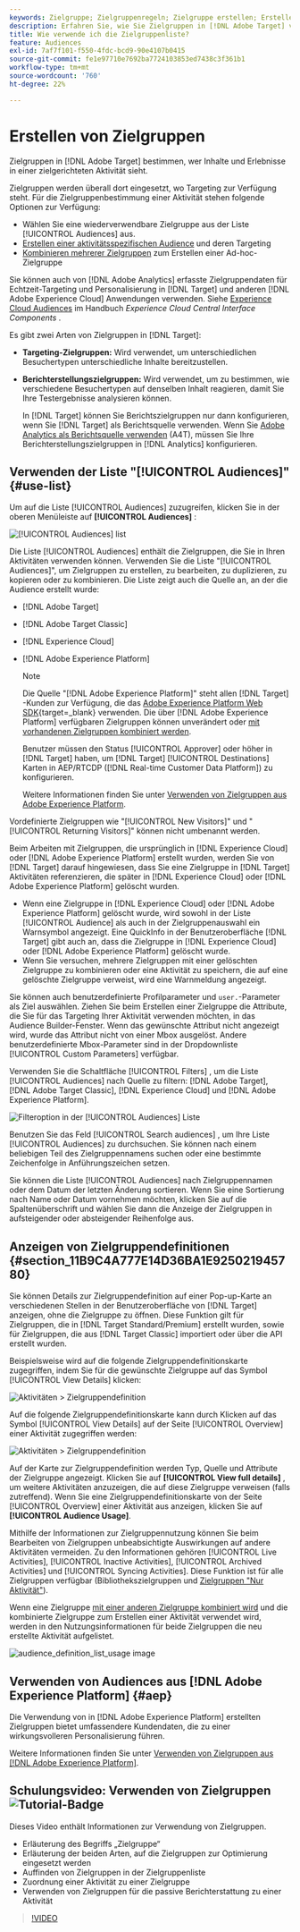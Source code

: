 ```yaml
---
keywords: Zielgruppe; Zielgruppenregeln; Zielgruppe erstellen; Erstellen von Zielgruppen; Zielgruppentargeting; Zielgruppenberichterstellung; Zielgruppenbericht; Segment; benutzerdefinierte Profilparameter; Zielgruppendefinition; Zielgruppenliste
description: Erfahren Sie, wie Sie Zielgruppen in [!DNL Adobe Target] verwenden.
title: Wie verwende ich die Zielgruppenliste?
feature: Audiences
exl-id: 7af7f101-f550-4fdc-bcd9-90e4107b0415
source-git-commit: fe1e97710e7692ba7724103853ed7438c3f361b1
workflow-type: tm+mt
source-wordcount: '760'
ht-degree: 22%

---
```


# Erstellen von Zielgruppen

Zielgruppen in [!DNL Adobe Target] bestimmen, wer Inhalte und Erlebnisse in einer zielgerichteten Aktivität sieht.

Zielgruppen werden überall dort eingesetzt, wo Targeting zur Verfügung steht. Für die Zielgruppenbestimmung einer Aktivität stehen folgende Optionen zur Verfügung:

* Wählen Sie eine wiederverwendbare Zielgruppe aus der Liste [!UICONTROL Audiences] aus.
* [Erstellen einer aktivitätsspezifischen Audience](/help/main/c-target/creating-activity-only-audience.md) und deren Targeting
* [Kombinieren mehrerer Zielgruppen](/help/main/c-target/combining-multiple-audiences.md#concept_A7386F1EA4394BD2AB72399C225981E5) zum Erstellen einer Ad-hoc-Zielgruppe

Sie können auch von [!DNL Adobe Analytics] erfasste Zielgruppendaten für Echtzeit-Targeting und Personalisierung in [!DNL Target] und anderen [!DNL Adobe Experience Cloud] Anwendungen verwenden. Siehe [Experience Cloud Audiences](https://experienceleague.adobe.com/docs/core-services/interface/audiences/audience-library.html?lang=de) im Handbuch *Experience Cloud Central Interface Components* .

Es gibt zwei Arten von Zielgruppen in [!DNL Target]:

* **Targeting-Zielgruppen:** Wird verwendet, um unterschiedlichen Besuchertypen unterschiedliche Inhalte bereitzustellen.
* **Berichterstellungszielgruppen:** Wird verwendet, um zu bestimmen, wie verschiedene Besuchertypen auf denselben Inhalt reagieren, damit Sie Ihre Testergebnisse analysieren können.

  In [!DNL Target] können Sie Berichtszielgruppen nur dann konfigurieren, wenn Sie [!DNL Target] als Berichtsquelle verwenden. Wenn Sie [Adobe Analytics als Berichtsquelle verwenden](/help/main/c-integrating-target-with-mac/a4t/a4t.md) (A4T), müssen Sie Ihre Berichterstellungszielgruppen in [!DNL Analytics] konfigurieren.

## Verwenden der Liste &quot;[!UICONTROL Audiences]&quot; {#use-list}

Um auf die Liste [!UICONTROL Audiences] zuzugreifen, klicken Sie in der oberen Menüleiste auf **[!UICONTROL Audiences]** :

![[!UICONTROL Audiences] list](assets/audiences_list.png)

Die Liste [!UICONTROL Audiences] enthält die Zielgruppen, die Sie in Ihren Aktivitäten verwenden können. Verwenden Sie die Liste &quot;[!UICONTROL Audiences]&quot;, um Zielgruppen zu erstellen, zu bearbeiten, zu duplizieren, zu kopieren oder zu kombinieren. Die Liste zeigt auch die Quelle an, an der die Audience erstellt wurde:

* [!DNL Adobe Target]
* [!DNL Adobe Target Classic]
* [!DNL Experience Cloud]
* [!DNL Adobe Experience Platform]

  >[!NOTE]
  >
  >Die Quelle &quot;[!DNL Adobe Experience Platform]&quot; steht allen [!DNL Target] -Kunden zur Verfügung, die das [Adobe Experience Platform Web SDK](https://experienceleague.adobe.com/docs/target-dev/developer/client-side/aep-web-sdk.html?lang=de){target=_blank} verwenden. Die über [!DNL Adobe Experience Platform] verfügbaren Zielgruppen können unverändert oder [mit vorhandenen Zielgruppen kombiniert werden](/help/main/c-target/combining-multiple-audiences.md).
  >
  >Benutzer müssen den Status [!UICONTROL Approver] oder höher in [!DNL Target] haben, um [!DNL Target] [!UICONTROL Destinations] Karten in AEP/RTCDP ([!DNL Real-time Customer Data Platform]) zu konfigurieren.
  >
  >Weitere Informationen finden Sie unter [Verwenden von Zielgruppen aus Adobe Experience Platform](#aep).

Vordefinierte Zielgruppen wie &quot;[!UICONTROL New Visitors]&quot; und &quot;[!UICONTROL Returning Visitors]&quot; können nicht umbenannt werden.

Beim Arbeiten mit Zielgruppen, die ursprünglich in [!DNL Experience Cloud] oder [!DNL Adobe Experience Platform] erstellt wurden, werden Sie von [!DNL Target] darauf hingewiesen, dass Sie eine Zielgruppe in [!DNL Target] Aktivitäten referenzieren, die später in [!DNL Experience Cloud] oder [!DNL Adobe Experience Platform] gelöscht wurden.

* Wenn eine Zielgruppe in [!DNL Experience Cloud] oder [!DNL Adobe Experience Platform] gelöscht wurde, wird sowohl in der Liste [!UICONTROL Audience] als auch in der Zielgruppenauswahl ein Warnsymbol angezeigt. Eine QuickInfo in der Benutzeroberfläche [!DNL Target] gibt auch an, dass die Zielgruppe in [!DNL Experience Cloud] oder [!DNL Adobe Experience Platform] gelöscht wurde.
* Wenn Sie versuchen, mehrere Zielgruppen mit einer gelöschten Zielgruppe zu kombinieren oder eine Aktivität zu speichern, die auf eine gelöschte Zielgruppe verweist, wird eine Warnmeldung angezeigt.

Sie können auch benutzerdefinierte Profilparameter und `user.`-Parameter als Ziel auswählen. Ziehen Sie beim Erstellen einer Zielgruppe die Attribute, die Sie für das Targeting Ihrer Aktivität verwenden möchten, in das Audience Builder-Fenster. Wenn das gewünschte Attribut nicht angezeigt wird, wurde das Attribut nicht von einer Mbox ausgelöst. Andere benutzerdefinierte Mbox-Parameter sind in der Dropdownliste [!UICONTROL Custom Parameters] verfügbar.

Verwenden Sie die Schaltfläche [!UICONTROL Filters] , um die Liste [!UICONTROL Audiences] nach Quelle zu filtern: [!DNL Adobe Target], [!DNL Adobe Target Classic], [!DNL Experience Cloud] und [!DNL Adobe Experience Platform].

![Filteroption in der [!UICONTROL Audiences] Liste](assets/filters.png)

Benutzen Sie das Feld [!UICONTROL Search audiences] , um Ihre Liste [!UICONTROL Audiences] zu durchsuchen. Sie können nach einem beliebigen Teil des Zielgruppennamens suchen oder eine bestimmte Zeichenfolge in Anführungszeichen setzen.

Sie können die Liste [!UICONTROL Audiences] nach Zielgruppennamen oder dem Datum der letzten Änderung sortieren. Wenn Sie eine Sortierung nach Name oder Datum vornehmen möchten, klicken Sie auf die Spaltenüberschrift und wählen Sie dann die Anzeige der Zielgruppen in aufsteigender oder absteigender Reihenfolge aus.

## Anzeigen von Zielgruppendefinitionen {#section_11B9C4A777E14D36BA1E925021945780}

Sie können Details zur Zielgruppendefinition auf einer Pop-up-Karte an verschiedenen Stellen in der Benutzeroberfläche von [!DNL Target] anzeigen, ohne die Zielgruppe zu öffnen. Diese Funktion gilt für Zielgruppen, die in [!DNL Target Standard/Premium] erstellt wurden, sowie für Zielgruppen, die aus [!DNL Target Classic] importiert oder über die API erstellt wurden.

Beispielsweise wird auf die folgende Zielgruppendefinitionskarte zugegriffen, indem Sie für die gewünschte Zielgruppe auf das Symbol [!UICONTROL View Details] klicken:

![Aktivitäten > Zielgruppendefinition](assets/audience_definition_list.png)

Auf die folgende Zielgruppendefinitionskarte kann durch Klicken auf das Symbol [!UICONTROL View Details] auf der Seite [!UICONTROL Overview] einer Aktivität zugegriffen werden:

![Aktivitäten > Zielgruppendefinition](assets/view-details-activity-overview.png)

Auf der Karte zur Zielgruppendefinition werden Typ, Quelle und Attribute der Zielgruppe angezeigt. Klicken Sie auf **[!UICONTROL View full details]** , um weitere Aktivitäten anzuzeigen, die auf diese Zielgruppe verweisen (falls zutreffend). Wenn Sie eine Zielgruppendefinitionskarte von der Seite [!UICONTROL Overview] einer Aktivität aus anzeigen, klicken Sie auf **[!UICONTROL Audience Usage]**.

Mithilfe der Informationen zur Zielgruppennutzung können Sie beim Bearbeiten von Zielgruppen unbeabsichtigte Auswirkungen auf andere Aktivitäten vermeiden. Zu den Informationen gehören [!UICONTROL Live Activities], [!UICONTROL Inactive Activities], [!UICONTROL Archived Activities] und [!UICONTROL Syncing Activities]. Diese Funktion ist für alle Zielgruppen verfügbar (Bibliothekszielgruppen und [Zielgruppen &quot;Nur Aktivität&quot;](/help/main/c-target/creating-activity-only-audience.md#concept_A6BADCF530ED4AE1852E677FEBE68483)).

Wenn eine Zielgruppe [mit einer anderen Zielgruppe kombiniert wird](/help/main/c-target/combining-multiple-audiences.md) und die kombinierte Zielgruppe zum Erstellen einer Aktivität verwendet wird, werden in den Nutzungsinformationen für beide Zielgruppen die neu erstellte Aktivität aufgelistet.

![audience_definition_list_usage image](assets/audience_definition_list_usage.png)

<!--The following audience definition card is for an audience imported from the Adobe Experience Cloud. In this instance, the audience was imported from Adobe Audience Manager (AAM).

![Usage tab on Audience Definition card](assets/audience_definition_mc.png)

The following details are available for these imported audience types:

| Audience Type | Details |
|--- |--- |
|Mobile audience|Marketing Name, Vendor, and Model.<br>The `matches | does not match` operator displays instead of `equals | does not equal`<br>![Imported Mobile Audience](/help/main/c-target/c-audiences/assets/imported_mobile_audience.png).|
|Visitor-behavior audience|**user.categoryAffinity:** `categoryAffinity` with `FAVORITE` parameter.<br>![Imported Category Affinity](/help/main/c-target/c-audiences/assets/imported_category_affinity.png)<br>**Monitoring:** Monitoring service equals true.<br>**No Monitoring Service:** Monitoring service equals false.<br>![Imported Monitoring](/help/main/c-target/c-audiences/assets/imported_monitoring.png)|
|Audiences using the NOT operator|**Single Rule:** Target displays the audience in the format `[All Visitor AND [NOT [rule]`. Single NOT rule displays with AND with `AllVisitor` audience.<br>![Imported Not Audience](/help/main/c-target/c-audiences/assets/imported_not_audience.png)|

Keep the following points in mind as you work with imported audiences:

* Expression target audiences are no longer supported in Target Standard/Premium. 
* Target Standard/Premium does not support some deprecated audiences or has improved operators for ease of use. Because of this, the definition of an imported audience, although working as per definition, does not mean that same is now available for creation in the Standard/Premium interface. For example, Social Audiences are visible with their rules but Target Standard/Premium does not allow social audiences to be created.-->

## Verwenden von Audiences aus [!DNL Adobe Experience Platform] {#aep}

Die Verwendung von in [!DNL Adobe Experience Platform] erstellten Zielgruppen bietet umfassendere Kundendaten, die zu einer wirkungsvolleren Personalisierung führen.

Weitere Informationen finden Sie unter [Verwenden von Zielgruppen aus  [!DNL Adobe Experience Platform]](/help/main/c-integrating-target-with-mac/integrating-with-rtcdp.md#aep).

## Schulungsvideo: Verwenden von Zielgruppen ![Tutorial-Badge](/help/main/assets/tutorial.png)

Dieses Video enthält Informationen zur Verwendung von Zielgruppen.

* Erläuterung des Begriffs „Zielgruppe“
* Erläuterung der beiden Arten, auf die Zielgruppen zur Optimierung eingesetzt werden
* Auffinden von Zielgruppen in der Zielgruppenliste
* Zuordnung einer Aktivität zu einer Zielgruppe
* Verwenden von Zielgruppen für die passive Berichterstattung zu einer Aktivität

>[!VIDEO](https://video.tv.adobe.com/v/17398)
